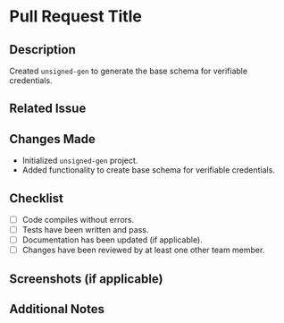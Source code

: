 # Pull Request Title

## Description
<!-- Provide a brief description of the changes in this pull request. -->
Created `unsigned-gen` to generate the base schema for verifiable credentials.

## Related Issue
<!-- If this pull request addresses an issue, link it here. -->

## Changes Made
<!-- List the changes made in this pull request. -->
- Initialized `unsigned-gen` project.
- Added functionality to create base schema for verifiable credentials.

## Checklist
- [ ] Code compiles without errors.
- [ ] Tests have been written and pass.
- [ ] Documentation has been updated (if applicable).
- [ ] Changes have been reviewed by at least one other team member.

## Screenshots (if applicable)
<!-- Add screenshots to help explain the changes, if necessary. -->

## Additional Notes
<!-- Add any additional information or context. -->
